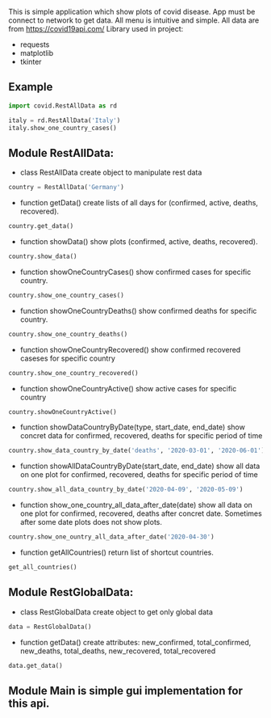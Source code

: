This is simple application which show plots of covid disease.
App must be connect to network to get data.
All menu is intuitive and simple. All data are from https://covid19api.com/
Library used in project:

- requests
- matplotlib
- tkinter

Example
-

```python
import covid.RestAllData as rd

italy = rd.RestAllData('Italy')
italy.show_one_country_cases()
```
Module RestAllData:
-
- class RestAllData create object to manipulate rest data
```python
country = RestAllData('Germany')
```
- function getData() create lists of all days for (confirmed, active, deaths, recovered).
```python
country.get_data()
```

- function showData() show plots (confirmed, active, deaths, recovered).
```python
country.show_data()
```

- function showOneCountryCases() show confirmed cases for specific country.
```python
country.show_one_country_cases()
```

- function showOneCountryDeaths() show confirmed deaths for specific country.
```python
country.show_one_country_deaths()
```

- function showOneCountryRecovered() show confirmed recovered caseses for specific country
```python
country.show_one_country_recovered()
```

- function showOneCountryActive() show active cases for specific country
```python
country.showOneCountryActive()
```

- function showDataCountryByDate(type, start_date, end_date) show concret data for confirmed, recovered, deaths for specific period of time
```python
country.show_data_country_by_date('deaths', '2020-03-01', '2020-06-01')
```

- function showAllDataCountryByDate(start_date, end_date) show all data on one plot for confirmed, recovered, deaths for specific period of time
```python
country.show_all_data_country_by_date('2020-04-09', '2020-05-09')
```

- function show_one_country_all_data_after_date(date) show all data on one plot for confirmed, recovered, deaths after concret date. Sometimes after some date plots does not show plots.
```python
country.show_one_ountry_all_data_after_date('2020-04-30')
```

- function getAllCountries() return list of shortcut countries.
```python
get_all_countries()
```

Module RestGlobalData:
-

- class RestGlobalData create object to get only global data
```python
data = RestGlobalData()
```

- function getData() create attributes: new_confirmed, total_confirmed, new_deaths, total_deaths, new_recovered, total_recovered
```python
data.get_data()
```

Module Main is simple gui implementation for this api.
-
